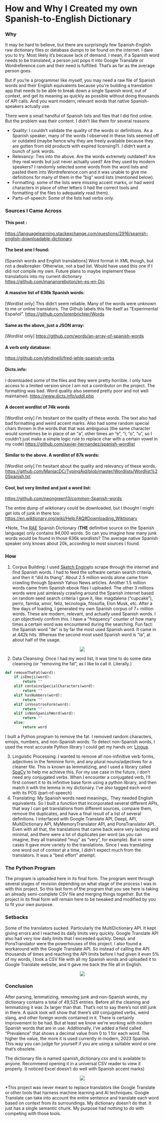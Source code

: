 # How and Why I Created my own Spanish-to-English Dictionary

### Why
It may be hard to believe, but there are surprisingly few Spanish-English raw dictionary files or database dumps to be found on the internet. I dare you to try. Most likely it’s because lack of demand. I mean, if a Spanish word needs to be translated, a person just pops it into Google Translate or Wordreference.com and their need is fulfilled. That’s as far as the average person goes. 

But if you’re a programmer like myself, you may need a raw file of Spanish words and their English equivalents because you’re building a translation app that needs to be able to break down a single Spanish word, out of context, and get its meaning as quickly as possible without doing thousands of API calls.  And you want modern, relevant words that native Spanish-speakers actually use.

There were a small handful of Spanish lists and files that I did find online. But the problem was their content. I didn’t like them for several reasons:

* Quality: I couldn’t validate the quality of the words or definitions. As a Spanish speaker, many of the words I observed in these lists seemed off or outdated (maybe hence why they are freely available because they are gotten from old products with expired licensing?). I didn’t want a bunch of junk words. 
* Relevancy: Ties into the above. Are the words extremely outdated? Are they real words but just never actually used? Are they used by modern speakers? I randomly selected some words from the word lists and pasted them into Wordreference.com and it was unable to give me definitions for many of them in the “big” word lists (mentioned below). 
* Formatting: some of the lists were missing accent marks, or had weird characters in place of other letters (I had the correct tools and formatting of the files to adequately read them). 
* Parts-of-speech: Some of the lists had verbs only.

### Sources I Came Across
#### This post :
https://languagelearning.stackexchange.com/questions/2916/spanish-english-downloadable-dictionary

#### The best one I found:
[Spanish words and English translations] Word format in XML though, but not a dealbreaker. Otherwise, not a bad list. Would have used this one if I did not compile my own. Future plans to maybe implement these translations into my current dictionary
https://github.com/mananoreboton/en-es-en-Dic

#### A massive list of 636k Spanish words:
[Wordlist only] This didn’t seem reliable. Many of the words were unknown to me or online translators. The Github labels this file itself as “Experimental Español”. 
https://github.com/lorenbrichter/Words

#### Same as the above, just a JSON array: 
[Wordlist only]
https://github.com/words/an-array-of-spanish-words

#### A verb only database:
https://github.com/ghidinelli/fred-jehle-spanish-verbs

#### Dicts.info:
I downloaded some of the files and they were pretty horrible. I only have access to a limited version since I am not a contributor on the project. The formatting was bad. Word quality also seemed pretty poor and not well maintained.
https://www.dicts.info/uddl.php

#### A decent wordlist of 74k words
[Wordlist only] I’m hesitant on the quality of these words. The text also had bad formatting and weird accent marks. Also had some random special chars thrown in the words that that was ambiguous (the same character would sometimes be in place of an “a”, other times an “e”, “i, “o”, “u”, so I couldn’t just make a simple logic rule to replace char with a certain vowel in my code)
https://github.com/xavier-hernandez/spanish-wordlist

#### Similar to the above. A wordlist of 87k words:
[Wordlist only] I’m hesitant about the quality and relevancy of these words.
https://github.com/ManiacDC/TypingAid/blob/master/Wordlists/Wordlist%20Spanish.txt

#### Cool, but very limited and just a word list:
https://github.com/neongreen13/common-Spanish-words

The entire dump of wiktionary could be downloaded, but I thought I might get lots of junk in there too:
https://en.wiktionary.org/wiki/Help:FAQ#Downloading_Wiktionary

*Note, The [RAE](https://lingvist.com/blog/how-many-words-are-there-in-the-spanish-language/) Spanish Dictionary (**THE** definitive source on the Spanish language) only contains 94,000 words. So can you imagine how many junk words would be found in those 636k wordlists? The average native Spanish speaker only knows about 20k, according to most sources I found. 

### How
1. Corpus Building: I used [Sketch Engine](https://app.sketchengine.eu)to scrape through the internet and find Spanish words. I had to feed the software certain search criteria, and then it “did its thang”. About 2.5 million words alone came from crawling through Spanish Yahoo News articles. Another 1.5 million words came from Spanish ebook files I uploaded. The other 3 millions words were just aimlessly crawling around the Spanish internet based on random seed search criteria I gave it, like: magdalena (“cupcake”), perro, familia, amor, feliz, tecnologia, filosofia, Elon Musk, etc.  After a few days of loading, I generated my own Spanish corpus of 7+ million words. These are modern, relevant, and actually used Spanish words. I can objectively confirm this. I have a "frequency" counter of how many times a certain word was encountered during the searching. Fun fact: the Spanish word "de" is by far the most used Spanish word. It came in at 442k hits. Whereas the second most used Spanish word is "la”, at about half of the usage. 

<p align="center">
  <img src="readme_files/word_frequence.jpg" />
</p>

2. Data Cleansing: Once I had my word list, it was time to do some data cleansing (or “removing the fat”, as I like to call it. Literally.)

```python
def removeTheFat(word):
    if isEmoji(word):
        return ""
    elif containsSpecialCharacters(word):
        return ""
    elif hasNumbers(word):
        return ""
    elif isVosotrosForm(word):
        return ""
    elif isNonSpanishWord(word):
        return ""
    else:
        return word
```

I built a Python program to remove the fat. I removed random characters, emojis, numbers, and non-Spanish words. To detect non-Spanish words, I used the most accurate Python library I could get my hands on: [Lingua](https://github.com/pemistahl/lingua-py).  

3. Linguistic Processing: I wanted to remove all non-infinitive verb forms, adjectives in the feminine form, and any plural nouns/adjectives for a cleaner file.  This is known as lemmatizing, and I used a library called [SpaCy](https://spacy.io) to help me achieve this. For my use case in the future, I don’t need any conjugated verbs.  When I encounter a conjugated verb, I’ll first convert it to its infinitive base form using a python library, and then match it with the lemma in my dictionary. I’ve also tagged each word with its POS (part-of-speech)
4. Translating: My Spanish words need meanings,. They needed English equivalents. So I built a function that incorporated several different APIs, that way I can get translations from different sources, compare them, remove the duplicates, and have a final result of a list of several definitions. I interfaced with Google Translate API, DeepL API, MultiDictionary API, MyMemoryTranslator API, and PonsTranslator API. Even with all that, the translations that came back were very lacking and minimal, and there were a lot of duplicates per word (as you can imagine, they all translated “muy” as “very”, for example). But in some cases it gave more variety to the translations. Since I was translating one word out of context at a time, I didn’t expect much from the translators. It was a “best effort” attempt. 

### The Python Program
The program is uploaded here in its final form. The program went through several stages of revision depending on what stage of the process I was in with this project. So this last form of the program that you see here is taking an already semi-complete CSV file and merging things together. But the project in its final form will remain here to be tweaked and modified by you to fit your own purpose.

### Setbacks
Some of the translators sucked. Particularly the MultiDictionary API. It kept giving errors and I reached  its daily limits very quickly. Google Translate API   also had very low daily limits that I exceeded quickly. DeepL and PonsTranslator were the powerhouses of this project. I also found a workaround with the Google Translate API. So instead of calling the API thousands of times and reaching the API limits before I had given it even 5% of my words, I took a CSV file with all my Spanish words and uploaded it to Google Translate website, and it gave me back the file all in English. 

<p align="center">
  <img src="readme_files/google_translate.jpg" />
</p>

### Conclusion
After parsing, lemmatizing, removing junk and non-Spanish words,  my dictionary contains a total of 49,525 entries. Before all the cleaning and lemmatizing it was 3x larger than that. That’s not to say there’s not still junk in there. A quick look will show that there’s still conjugated verbs, weird slang, and other foreign words contained in it. There is certainly improvement to be had. But at least we know we’re working with modern Spanish words that are in use. Additionally, I’ve added a field called “Prevalence” that shows a decimal value from 0 to 1 for each word. The higher the value, the more it is used currently in modern, 2023 Spanish. This way you can judge for yourself if you are using a suitable word or one that’s obsolete. 

The dictionary file is named spanish_dictionary.csv and is available to anyone. Recommend opening it in a universal CSV reader to view it properly. (I noticed Excel doesn’t do well with Spanish accent marks)

<p align="center">
  <img src="readme_files/dictionary_sample.jpg" />
</p>

*This project was never meant to replace translators like Google Translate or other tools that harness machine learning and AI techniques. Google Translate can take into account the entire sentence and translate each word based on context from its surroundings. My dictionary doesn’t do that. It just has a single semantic chunk. My purpose had nothing to do with competing with those tools. 

